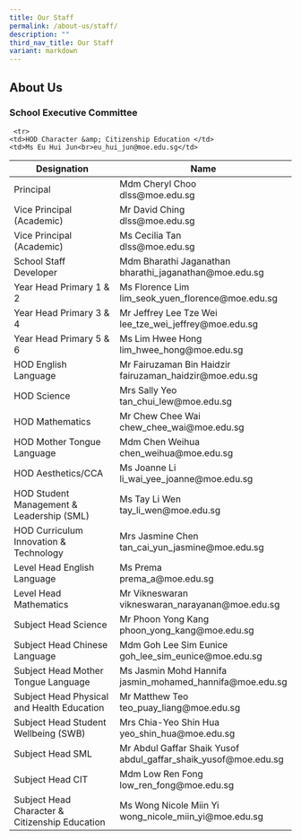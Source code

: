 ```yaml
---
title: Our Staff
permalink: /about-us/staff/
description: ""
third_nav_title: Our Staff
variant: markdown
---
```

## About&nbsp;Us

### School Executive Committee

<table>
<thead>
  <tr>
    <th>Designation</th>
    <th>Name</th>
  </tr>
</thead>
<tbody>
  <tr>
    <td>Principal</td>
    <td>Mdm Cheryl Choo<br>dlss@moe.edu.sg</td>
  </tr>
  <tr>
    <td>Vice Principal (Academic)</td>
    <td>Mr David Ching<br>dlss@moe.edu.sg</td>
  </tr>
	 <tr>
    <td>Vice Principal (Academic)</td>
    <td>Ms Cecilia Tan<br>dlss@moe.edu.sg</td>
  </tr>
	  <tr>
    <td>School Staff Developer</td>
    <td>Mdm Bharathi Jaganathan<br>bharathi_jaganathan@moe.edu.sg</td>
  </tr>
	 <tr>
    <td>Year Head Primary 1 &amp; 2 </td>
    <td>Ms Florence Lim<br>lim_seok_yuen_florence@moe.edu.sg</td>
  </tr>
  <tr>
    <td>Year Head Primary 3 &amp; 4</td>
    <td>Mr Jeffrey Lee Tze Wei<br>lee_tze_wei_jeffrey@moe.edu.sg</td>
  </tr>
  <tr>
    <td>Year Head Primary 5 &amp; 6</td>
    <td>Ms Lim Hwee Hong<br>lim_hwee_hong@moe.edu.sg</td>
  </tr>
   <tr>
    <td>HOD English Language</td>
    <td>Mr Fairuzaman Bin Haidzir<br>fairuzaman_haidzir@moe.edu.sg</td>
  </tr>
  <tr>
    <td>HOD Science</td>
    <td>Mrs Sally Yeo<br>tan_chui_lew@moe.edu.sg</td>
  </tr>
  <tr>
    <td>HOD  Mathematics</td>
    <td>Mr Chew Chee Wai<br>chew_chee_wai@moe.edu.sg </td>
  </tr>
  <tr>
    <td>HOD Mother Tongue Language</td>
    <td>Mdm Chen Weihua<br>chen_weihua@moe.edu.sg</td>
  </tr>
  <tr>
    <td>HOD Aesthetics/CCA</td>
    <td>Ms Joanne Li<br>li_wai_yee_joanne@moe.edu.sg</td>
  </tr>
	 <tr>
    <td>HOD Student Management &amp; Leadership (SML)</td>
    <td>Ms Tay Li Wen<br>tay_li_wen@moe.edu.sg </td>
  </tr>

	 <tr>
    <td>HOD Character &amp; Citizenship Education </td>
    <td>Ms Eu Hui Jun<br>eu_hui_jun@moe.edu.sg</td>
  </tr>
	  <tr>
    <td>HOD Curriculum Innovation &amp; Technology </td>
    <td>Mrs Jasmine Chen<br>tan_cai_yun_jasmine@moe.edu.sg </td>
  </tr>
  <tr>
    <td>Level Head English Language</td>
    <td>Ms Prema<br>prema_a@moe.edu.sg</td>
  </tr>
  <tr>
    <td>Level Head Mathematics</td>
    <td>Mr Vikneswaran<br>vikneswaran_narayanan@moe.edu.sg</td>
  </tr>
	 <tr>
    <td>Subject Head Science</td>
    <td>Mr Phoon Yong Kang<br>phoon_yong_kang@moe.edu.sg</td>
  </tr>
  <tr>
    <td>Subject Head Chinese Language</td>
    <td>Mdm Goh Lee Sim Eunice<br>goh_lee_sim_eunice@moe.edu.sg</td>
  </tr>
	<tr>
    <td>Subject Head Mother Tongue Language</td>
    <td>Ms Jasmin Mohd Hannifa <br>jasmin_mohamed_hannifa@moe.edu.sg</td>
  </tr>
  <tr>
    <td>Subject Head Physical and Health Education </td>
    <td>Mr Matthew Teo<br>teo_puay_liang@moe.edu.sg </td>
  </tr>
  <tr>
    <td>Subject Head Student Wellbeing (SWB)</td>
    <td>Mrs Chia-Yeo Shin Hua<br>yeo_shin_hua@moe.edu.sg<br></td>
  </tr>
  <tr>
    <td>Subject Head SML</td>
    <td>Mr Abdul Gaffar Shaik Yusof<br>abdul_gaffar_shaik_yusof@moe.edu.sg</td>
  </tr>
		 <tr>
    <td>Subject Head CIT </td>
    <td>Mdm Low Ren Fong<br>low_ren_fong@moe.edu.sg </td>
  </tr>
	<tr>
    <td>Subject Head Character &amp; Citizenship Education </td>
    <td>Ms Wong Nicole Miin Yi<br>wong_nicole_miin_yi@moe.edu.sg</td>
  </tr>
</tbody>
</table>